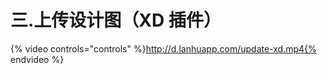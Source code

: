 # 三.上传设计图（XD 插件）

{% video controls="controls" %}http://d.lanhuapp.com/update-xd.mp4{% endvideo %}  


